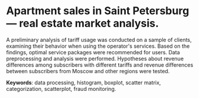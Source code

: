 # Apartment sales in Saint Petersburg — real estate market analysis.

A preliminary analysis of tariff usage was conducted on a sample of clients, examining their behavior when using the operator's services. 
Based on the findings, optimal service packages were recommended for users. Data preprocessing and analysis were performed. 
Hypotheses about revenue differences among subscribers with different tariffs and revenue differences between subscribers from Moscow 
and other regions were tested.

__Keywords__: data processing, histogram, boxplot, scatter matrix, categorization, scatterplot, fraud monitoring.
